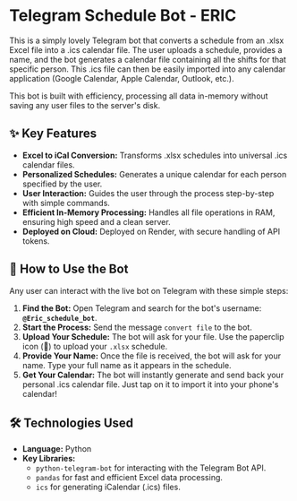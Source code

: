 # Telegram Schedule Bot - ERIC

This is a simply lovely Telegram bot that converts a schedule from an .xlsx Excel file into a .ics calendar file. The user uploads a schedule, provides a name, and the bot generates a calendar file containing all the shifts for that specific person. This .ics file can then be easily imported into any calendar application (Google Calendar, Apple Calendar, Outlook, etc.).

This bot is built with efficiency, processing all data in-memory without saving any user files to the server's disk.

## ✨ Key Features

*   **Excel to iCal Conversion:** Transforms .xlsx schedules into universal .ics calendar files.
*   **Personalized Schedules:** Generates a unique calendar for each person specified by the user.
*   **User Interaction:** Guides the user through the process step-by-step with simple commands.
*   **Efficient In-Memory Processing:** Handles all file operations in RAM, ensuring high speed and a clean server.
*   **Deployed on Cloud:** Deployed on Render, with secure handling of API tokens.

## 🚀 How to Use the Bot

Any user can interact with the live bot on Telegram with these simple steps:

1.  **Find the Bot:** Open Telegram and search for the bot's username: **`@Eric_schedule_bot`**.
2.  **Start the Process:** Send the message `convert file` to the bot.
3.  **Upload Your Schedule:** The bot will ask for your file. Use the paperclip icon (📎) to upload your `.xlsx` schedule.
4.  **Provide Your Name:** Once the file is received, the bot will ask for your name. Type your full name as it appears in the schedule.
5.  **Get Your Calendar:** The bot will instantly generate and send back your personal .ics calendar file. Just tap on it to import it into your phone's calendar!

## 🛠️ Technologies Used

*   **Language:** Python
*   **Key Libraries:**
    *   `python-telegram-bot` for interacting with the Telegram Bot API.
    *   `pandas` for fast and efficient Excel data processing.
    *   `ics` for generating iCalendar (.ics) files.
